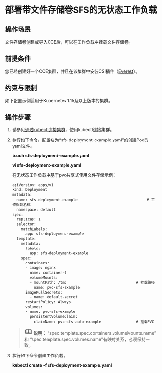 # 部署带文件存储卷SFS的无状态工作负载<a name="cce_01_0263"></a>

## 操作场景<a name="cce_10_0263_section1062914713566"></a>

文件存储卷创建或导入CCE后，可以在工作负载中挂载文件存储卷。

## 前提条件<a name="cce_10_0263_section13181839131510"></a>

您已经创建好一个CCE集群，并且在该集群中安装CSI插件（[Everest](Everest（系统资源插件-必装）.md)）。

## 约束与限制<a name="cce_10_0263_section946015116135"></a>

如下配置示例适用于Kubernetes 1.15及以上版本的集群。

## 操作步骤<a name="cce_10_0263_section1530655595611"></a>

1.  请参见[通过kubectl连接集群](通过kubectl连接集群-7.md)，使用kubectl连接集群。
2.  执行如下命令，配置名为“sfs-deployment-example.yaml”的创建Pod的yaml文件。

    **touch sfs-deployment-example.yaml**

    **vi sfs-deployment-example.yaml**

    在无状态工作负载中基于pvc共享式使用文件存储示例：

    ```
    apiVersion: apps/v1 
    kind: Deployment 
    metadata: 
      name: sfs-deployment-example                                # 工作负载名称
      namespace: default 
    spec: 
      replicas: 1 
      selector: 
        matchLabels: 
          app: sfs-deployment-example 
      template: 
        metadata: 
          labels: 
            app: sfs-deployment-example 
        spec: 
          containers: 
          - image: nginx 
            name: container-0 
            volumeMounts: 
            - mountPath: /tmp                                # 挂载路径
              name: pvc-sfs-example 
          imagePullSecrets:
            - name: default-secret
          restartPolicy: Always 
          volumes: 
          - name: pvc-sfs-example 
            persistentVolumeClaim: 
              claimName: pvc-sfs-auto-example                # 挂载PVC
    ```

    >![](public_sys-resources/icon-note.gif) **说明：** 
    >“spec.template.spec.containers.volumeMounts.name” 和 “spec.template.spec.volumes.name”有映射关系，必须保持一致。

3.  执行如下命令创建工作负载。

    **kubectl create -f sfs-deployment-example.yaml**


